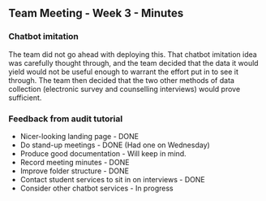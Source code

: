 ## Team Meeting - Week 3 - Minutes

### Chatbot imitation
The team did not go ahead with deploying this. That chatbot imitation idea was carefully thought through, and the team decided that the data it would yield would not be useful enough to warrant the effort put in to see it through. The team then decided that the two other methods of data collection (electronic survey and counselling interviews) would prove sufficient. 

### Feedback from audit tutorial
* Nicer-looking landing page - DONE
* Do stand-up meetings - DONE (Had one on Wednesday)
* Produce good documentation - Will keep in mind. 
* Record meeting minutes - DONE
* Improve folder structure - DONE
* Contact student services to sit in on interviews - DONE
* Consider other chatbot services - In progress
